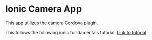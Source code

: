# Ionic Camera App 

This app utilizes the camera Cordova plugin. 

This follows the following ionic fundamentals tutorial:
[Link to tutorial](https://ionicframework.com/docs/angular/your-first-app/)
